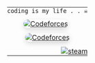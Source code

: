 <!-- Invisible layout table -->
<table width="100%" cellpadding="0" cellspacing="0" style="border-collapse: collapse; border: none;">
  <tr>
    <!-- LEFT -->
    <td align="left" style="border: none; padding: 0;">
      <code>coding is my life . . ☠️</code>
    </td>
  </tr>

  <tr>
    <!-- CENTER -->
    <td align="center" style="border: none; padding: 12px 0 0 0;">
      <a href="https://codeforces.com/profile/hoxym01a" style="margin-right:8px; display:inline-block;">
        <img src="https://cf.leed.at?id=hoxym01a" alt="Codeforces" style="border-radius:12px; box-shadow:0 4px 12px rgba(0,0,0,0.15); max-width:180px; height:auto;" />
      </a>
    </td>
  </tr>

  <tr>
    <!-- CENTER -->
    <td align="center" style="border: none; padding: 12px 0 0 0;">
      <a href="https://codeforces.com/profile/ho_oxymola" style="display:inline-block;">
        <img src="https://cf.leed.at?id=ho_oxymola" alt="Codeforces" style="border-radius:12px; box-shadow:0 4px 12px rgba(0,0,0,0.15); max-width:180px; height:auto;" />
      </a>
    </td>
  </tr>

  <tr>
    <!-- RIGHT -->
    <td align="right" style="border: none; padding: 12px 0 0 0;">
      <a href="https://steamcommunity.com/profiles/76561198843102917/">
        <img alt="steam" src="https://img.shields.io/badge/Steam-000000?style=for-the-badge&logo=steam&logoColor=white" />
      </a>
    </td>
  </tr>
</table>
